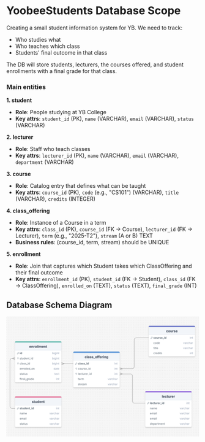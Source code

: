 # YoobeeStudents Database Scope

Creating a small student information system for YB. We need to track: 
- Who studies what
- Who teaches which class 
- Students' final outcome in that class

The DB will store students, lecturers, the courses offered, and student enrollments with a final grade for that class. 

### Main entities 

**1. student**
- **Role**: People studying at YB College
- **Key attrs**: `student_id` (PK), `name` (VARCHAR), `email` (VARCHAR), `status` (VARCHAR)

**2. lecturer**
- **Role**: Staff who teach classes
- **Key attrs**: `lecturer_id` (PK), `name` (VARCHAR), `email` (VARCHAR), `department` (VARCHAR)

**3. course**
- **Role**: Catalog entry that defines what can be taught
- **Key attrs**: `course_id` (PK), `code` (e.g., "CS101") (VARCHAR), `title` (VARCHAR), `credits` (INTEGER)

**4. class_offering**
- **Role**: Instance of a Course in a term
- **Key attrs**: `class_id` (PK), `course_id` (FK → Course), `lecturer_id` (FK → Lecturer), `term` (e.g., "2025-T2"), `stream` (A or B) TEXT
- **Business rules**: (course_id, term, stream) should be UNIQUE

**5. enrollment**
- **Role**: Join that captures which Student takes which ClassOffering and their final outcome
- **Key attrs**: `enrollment_id` (PK), `student_id` (FK → Student), `class_id` (FK → ClassOffering), `enrolled_on` (TEXT), `status` (TEXT), `final_grade` (INT)

## Database Schema Diagram

![Yoobee Students Database Schema](/assets/yoobee_students_diagram.png)



